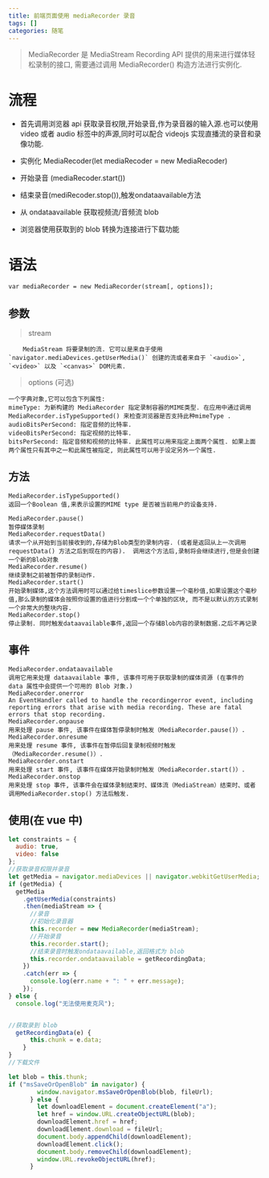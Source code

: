 ```yaml
---
title: 前端页面使用 mediaRecorder 录音
tags: []
categories: 随笔
---
```


> MediaRecorder 是 MediaStream Recording API 提供的用来进行媒体轻松录制的接口, 需要通过调用 MediaRecorder() 构造方法进行实例化.


# 流程
* 首先调用浏览器 api 获取录音权限,开始录音,作为录音器的输入源.也可以使用 video 或者 audio 标签中的声源,同时可以配合 videojs 实现直播流的录音和录像功能.
* 实例化 MediaRecoder(let mediaRecoder = new MediaRecoder)

* 开始录音 (mediaRecoder.start())
* 结束录音(mediRecoder.stop()),触发ondataavailable方法
* 从 ondataavailable 获取视频流/音频流 blob
* 浏览器使用获取到的 blob 转换为连接进行下载功能

# 语法

    var mediaRecorder = new MediaRecorder(stream[, options]);

## 参数

> stream

        MediaStream 将要录制的流. 它可以是来自于使用 `navigator.mediaDevices.getUserMedia()` 创建的流或者来自于 `<audio>`, `<video>` 以及 `<canvas>` DOM元素.

> options (可选)

    一个字典对象,它可以包含下列属性:
    mimeType: 为新构建的 MediaRecorder 指定录制容器的MIME类型. 在应用中通过调用 MediaRecorder.isTypeSupported() 来检查浏览器是否支持此种mimeType .
    audioBitsPerSecond: 指定音频的比特率.
    videoBitsPerSecond: 指定视频的比特率.
    bitsPerSecond: 指定音频和视频的比特率. 此属性可以用来指定上面两个属性. 如果上面两个属性只有其中之一和此属性被指定, 则此属性可以用于设定另外一个属性.

## 方法

    MediaRecorder.isTypeSupported()
    返回一个Boolean 值,来表示设置的MIME type 是否被当前用户的设备支持.

    MediaRecorder.pause()
    暂停媒体录制
    MediaRecorder.requestData()
    请求一个从开始到当前接收到的,存储为Blob类型的录制内容. (或者是返回从上一次调用requestData() 方法之后到现在的内容).  调用这个方法后,录制将会继续进行,但是会创建一个新的Blob对象
    MediaRecorder.resume()
    继续录制之前被暂停的录制动作.
    MediaRecorder.start()
    开始录制媒体,这个方法调用时可以通过给timeslice参数设置一个毫秒值,如果设置这个毫秒值,那么录制的媒体会按照你设置的值进行分割成一个个单独的区块, 而不是以默认的方式录制一个非常大的整块内容.
    MediaRecorder.stop()
    停止录制. 同时触发dataavailable事件,返回一个存储Blob内容的录制数据.之后不再记录

## 事件

    MediaRecorder.ondataavailable
    调用它用来处理 dataavailable 事件, 该事件可用于获取录制的媒体资源 (在事件的 data 属性中会提供一个可用的 Blob 对象.)
    MediaRecorder.onerror
    An EventHandler called to handle the recordingerror event, including reporting errors that arise with media recording. These are fatal errors that stop recording.
    MediaRecorder.onpause
    用来处理 pause 事件, 该事件在媒体暂停录制时触发（MediaRecorder.pause()）.
    MediaRecorder.onresume
    用来处理 resume 事件, 该事件在暂停后回复录制视频时触发（MediaRecorder.resume()）.
    MediaRecorder.onstart
    用来处理 start 事件, 该事件在媒体开始录制时触发（MediaRecorder.start()）.
    MediaRecorder.onstop
    用来处理 stop 事件, 该事件会在媒体录制结束时、媒体流（MediaStream）结束时、或者调用MediaRecorder.stop() 方法后触发.

## 使用(在 vue 中)

```js
let constraints = {
  audio: true,
  video: false
};
//获取录音权限并录音
let getMedia = navigator.mediaDevices || navigator.webkitGetUserMedia;
if (getMedia) {
  getMedia
    .getUserMedia(constraints)
    .then(mediaStream => {
      //录音
      //初始化录音器
      this.recorder = new MediaRecorder(mediaStream);
      //开始录音
      this.recorder.start();
      //结束录音时触发ondataavailable,返回格式为 blob
      this.recorder.ondataavailable = getRecordingData;
    })
    .catch(err => {
      console.log(err.name + ": " + err.message);
    });
} else {
  console.log("无法使用麦克风");


//获取录到 blob
  getRecordingData(e) {
      this.chunk = e.data;
    }
}
//下载文件

let blob = this.thunk;
if ("msSaveOrOpenBlob" in navigator) {
        window.navigator.msSaveOrOpenBlob(blob, fileUrl);
      } else {
        let downloadElement = document.createElement("a");
        let href = window.URL.createObjectURL(blob);
        downloadElement.href = href;
        downloadElement.download = fileUrl;
        document.body.appendChild(downloadElement);
        downloadElement.click();
        document.body.removeChild(downloadElement);
        window.URL.revokeObjectURL(href);
      }
```
